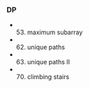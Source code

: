 
### DP
  - 0053. maximum subarray
  - 0062. unique paths
  - 0063. unique paths II
  - 0070. climbing stairs
